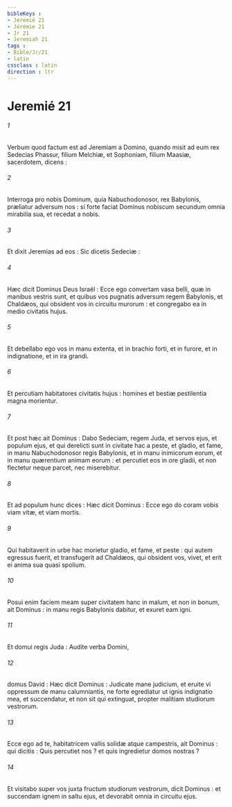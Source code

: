 ```yaml
---
bibleKeys : 
- Jeremié 21
- Jérémie 21
- Jr 21
- Jeremiah 21
tags : 
- Bible/Jr/21
- latin
cssclass : latin
direction : ltr
---
```


# Jeremié 21

###### 1
Verbum quod factum est ad Jeremiam a Domino, quando misit ad eum rex Sedecias Phassur, filium Melchiæ, et Sophoniam, filium Maasiæ, sacerdotem, dicens :
###### 2
Interroga pro nobis Dominum, quia Nabuchodonosor, rex Babylonis, præliatur adversum nos : si forte faciat Dominus nobiscum secundum omnia mirabilia sua, et recedat a nobis.
###### 3
Et dixit Jeremias ad eos : Sic dicetis Sedeciæ :
###### 4
Hæc dicit Dominus Deus Israël : Ecce ego convertam vasa belli, quæ in manibus vestris sunt, et quibus vos pugnatis adversum regem Babylonis, et Chaldæos, qui obsident vos in circuitu murorum : et congregabo ea in medio civitatis hujus.
###### 5
Et debellabo ego vos in manu extenta, et in brachio forti, et in furore, et in indignatione, et in ira grandi.
###### 6
Et percutiam habitatores civitatis hujus : homines et bestiæ pestilentia magna morientur.
###### 7
Et post hæc ait Dominus : Dabo Sedeciam, regem Juda, et servos ejus, et populum ejus, et qui derelicti sunt in civitate hac a peste, et gladio, et fame, in manu Nabuchodonosor regis Babylonis, et in manu inimicorum eorum, et in manu quærentium animam eorum : et percutiet eos in ore gladii, et non flectetur neque parcet, nec miserebitur.
###### 8
Et ad populum hunc dices : Hæc dicit Dominus : Ecce ego do coram vobis viam vitæ, et viam mortis.
###### 9
Qui habitaverit in urbe hac morietur gladio, et fame, et peste : qui autem egressus fuerit, et transfugerit ad Chaldæos, qui obsident vos, vivet, et erit ei anima sua quasi spolium.
###### 10
Posui enim faciem meam super civitatem hanc in malum, et non in bonum, ait Dominus : in manu regis Babylonis dabitur, et exuret eam igni.
###### 11
Et domui regis Juda : Audite verba Domini,
###### 12
domus David : Hæc dicit Dominus : Judicate mane judicium, et eruite vi oppressum de manu calumniantis, ne forte egrediatur ut ignis indignatio mea, et succendatur, et non sit qui extinguat, propter malitiam studiorum vestrorum.
###### 13
Ecce ego ad te, habitatricem vallis solidæ atque campestris, ait Dominus : qui dicitis : Quis percutiet nos ? et quis ingredietur domos nostras ?
###### 14
Et visitabo super vos juxta fructum studiorum vestrorum, dicit Dominus : et succendam ignem in saltu ejus, et devorabit omnia in circuitu ejus.
